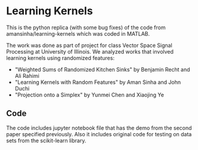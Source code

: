 # Learning Kernels
This is the python replica (with some bug fixes) of the code from amansinha/learning-kernels which was coded in MATLAB.

The work was done as part of project for class Vector Space Signal Processing at University of Illinois. We analyzed works that involved learning kernels using randomized features: 

* "Weighted Sums of Randomized Kitchen Sinks" by Benjamin Recht and Ali Rahimi 
* "Learning Kernels with Random Features" by Aman Sinha and John Duchi 
* "Projection onto a Simplex" by Yunmei Chen and Xiaojing Ye

## Code
The code includes jupyter notebook file that has the demo from the second paper specified previously. Also it includes original code for testing on data sets from the scikit-learn library. 
